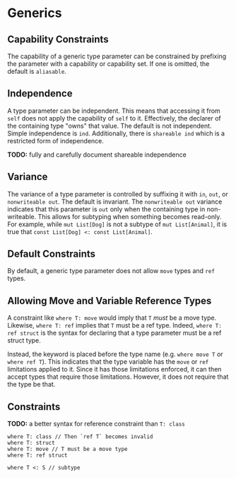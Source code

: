 # Generics

## Capability Constraints

The capability of a generic type parameter can be constrained by prefixing the parameter with a
capability or capability set. If one is omitted, the default is `aliasable`.

## Independence

A type parameter can be independent. This means that accessing it from `self` does not apply the
capability of `self` to it. Effectively, the declarer of the containing type "owns" that value. The
default is not independent. Simple independence is `ind`. Additionally, there is `shareable ind`
which is a restricted form of independence.

**TODO:** fully and carefully document shareable independence

## Variance

The variance of a type parameter is controlled by suffixing it with `in`, `out`, or `nonwriteable
out`. The default is invariant. The `nonwriteable out` variance indicates that this parameter is
`out` only when the containing type in non-writeable. This allows for subtyping when something
becomes read-only. For example, while `mut List[Dog]` is not a subtype of `mut List[Animal]`, it is
true that `const List[Dog] <: const List[Animal]`.

## Default Constraints

By default, a generic type parameter does not allow `move` types and `ref` types.

## Allowing Move and Variable Reference Types

A constraint like `where T: move` would imply that `T` *must* be a move type. Likewise, `where T:
ref` implies that `T` must be a ref type. Indeed, `where T: ref struct` is the syntax for declaring
that a type parameter must be a ref struct type.

Instead, the keyword is placed before the type name (e.g. `where move T` or `where ref T`). This
indicates that the type variable has the `move` or `ref` limitations applied to it. Since it has
those limitations enforced, it can then accept types that require those limitations. However, it
does not require that the type be that.

## Constraints

**TODO:** a better syntax for reference constraint than `T: class`

```azoth
where T: class // Then `ref T` becomes invalid
where T: struct
where T: move // T must be a move type
where T: ref struct

where T <: S // subtype
```
